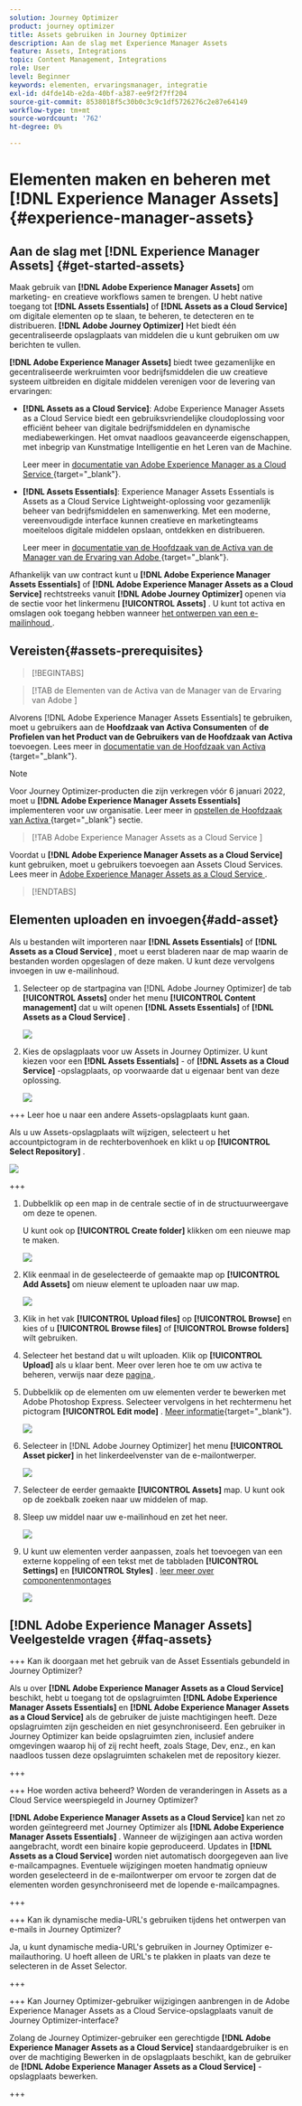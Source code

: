 ```yaml
---
solution: Journey Optimizer
product: journey optimizer
title: Assets gebruiken in Journey Optimizer
description: Aan de slag met Experience Manager Assets
feature: Assets, Integrations
topic: Content Management, Integrations
role: User
level: Beginner
keywords: elementen, ervaringsmanager, integratie
exl-id: d4fde14b-e2da-40bf-a387-ee9f2f7ff204
source-git-commit: 8538018f5c30b0c3c9c1df5726276c2e87e64149
workflow-type: tm+mt
source-wordcount: '762'
ht-degree: 0%

---
```


# Elementen maken en beheren met [!DNL Experience Manager Assets]{#experience-manager-assets}

## Aan de slag met [!DNL Experience Manager Assets] {#get-started-assets}

Maak gebruik van **[!DNL Adobe Experience Manager Assets]** om marketing- en creatieve workflows samen te brengen. U hebt native toegang tot **[!DNL Assets Essentials]** of **[!DNL Assets as a Cloud Service]** om digitale elementen op te slaan, te beheren, te detecteren en te distribueren. **[!DNL Adobe Journey Optimizer]** Het biedt één gecentraliseerde opslagplaats van middelen die u kunt gebruiken om uw berichten te vullen.

**[!DNL Adobe Experience Manager Assets]** biedt twee gezamenlijke en gecentraliseerde werkruimten voor bedrijfsmiddelen die uw creatieve systeem uitbreiden en digitale middelen verenigen voor de levering van ervaringen:

* **[!DNL Assets as a Cloud Service]**: Adobe Experience Manager Assets as a Cloud Service biedt een gebruiksvriendelijke cloudoplossing voor efficiënt beheer van digitale bedrijfsmiddelen en dynamische mediabewerkingen. Het omvat naadloos geavanceerde eigenschappen, met inbegrip van Kunstmatige Intelligentie en het Leren van de Machine.

  Leer meer in [ documentatie van Adobe Experience Manager as a Cloud Service ](https://experienceleague.adobe.com/docs/experience-manager-cloud-service/content/assets/overview.html){target="_blank"}.

* **[!DNL Assets Essentials]**: Experience Manager Assets Essentials is Assets as a Cloud Service Lightweight-oplossing voor gezamenlijk beheer van bedrijfsmiddelen en samenwerking. Met een moderne, vereenvoudigde interface kunnen creatieve en marketingteams moeiteloos digitale middelen opslaan, ontdekken en distribueren.

  Leer meer in [ documentatie van de Hoofdzaak van de Activa van de Manager van de Ervaring van Adobe ](https://experienceleague.adobe.com/docs/experience-manager-assets-essentials/help/introduction.html){target="_blank"}.

Afhankelijk van uw contract kunt u **[!DNL Adobe Experience Manager Assets Essentials]** of **[!DNL Adobe Experience Manager Assets as a Cloud Service]** rechtstreeks vanuit **[!DNL Adobe Journey Optimizer]** openen via de sectie voor het linkermenu **[!UICONTROL Assets]** . U kunt tot activa en omslagen ook toegang hebben wanneer [ het ontwerpen van een e-mailinhoud ](../email/get-started-email-design.md).

## Vereisten{#assets-prerequisites}

>[!BEGINTABS]

>[!TAB  de Elementen van de Activa van de Manager van de Ervaring van Adobe ]

Alvorens [!DNL Adobe Experience Manager Assets Essentials] te gebruiken, moet u gebruikers aan de **Hoofdzaak van Activa Consumenten** of **de Profielen van het Product van de Gebruikers van de Hoofdzaak van Activa** toevoegen. Lees meer in [ documentatie van de Hoofdzaak van Activa ](https://experienceleague.adobe.com/docs/experience-manager-assets-essentials/help/get-started-admins/deploy-administer.html#add-user-groups){target="_blank"}.

>[!NOTE]
>Voor Journey Optimizer-producten die zijn verkregen vóór 6 januari 2022, moet u **[!DNL Adobe Experience Manager Assets Essentials]** implementeren voor uw organisatie. Leer meer in [ opstellen de Hoofdzaak van Activa ](https://experienceleague.adobe.com/docs/experience-manager-assets-essentials/help/deploy-administer.html){target="_blank"} sectie.

>[!TAB  Adobe Experience Manager Assets as a Cloud Service ]

Voordat u **[!DNL Adobe Experience Manager Assets as a Cloud Service]** kunt gebruiken, moet u gebruikers toevoegen aan Assets Cloud Services. Lees meer in [ Adobe Experience Manager Assets as a Cloud Service ](https://experienceleague.adobe.com/docs/experience-manager-cloud-service/content/security/ims-support.html).

>[!ENDTABS]

## Elementen uploaden en invoegen{#add-asset}

Als u bestanden wilt importeren naar **[!DNL Assets Essentials]** of **[!DNL Assets as a Cloud Service]** , moet u eerst bladeren naar de map waarin de bestanden worden opgeslagen of deze maken. U kunt deze vervolgens invoegen in uw e-mailinhoud.

1. Selecteer op de startpagina van [!DNL Adobe Journey Optimizer] de tab **[!UICONTROL Assets]** onder het menu **[!UICONTROL Content management]** dat u wilt openen **[!DNL Assets Essentials]** of **[!DNL Assets as a Cloud Service]** .

   ![](assets/media_library_1.png)

1. Kies de opslagplaats voor uw Assets in Journey Optimizer. U kunt kiezen voor een **[!DNL Assets Essentials]** - of **[!DNL Assets as a Cloud Service]** -opslagplaats, op voorwaarde dat u eigenaar bent van deze oplossing.

   ![](assets/media_library_4.png)

+++ Leer hoe u naar een andere Assets-opslagplaats kunt gaan.

   Als u uw Assets-opslagplaats wilt wijzigen, selecteert u het accountpictogram in de rechterbovenhoek en klikt u op **[!UICONTROL Select Repository]** .

   ![](assets/media_library_3.png)

+++

1. Dubbelklik op een map in de centrale sectie of in de structuurweergave om deze te openen.

   U kunt ook op **[!UICONTROL Create folder]** klikken om een nieuwe map te maken.

   ![](assets/media_library_8.png)

1. Klik eenmaal in de geselecteerde of gemaakte map op **[!UICONTROL Add Assets]** om nieuw element te uploaden naar uw map.

   ![](assets/media_library_2.png)

1. Klik in het vak **[!UICONTROL Upload files]** op **[!UICONTROL Browse]** en kies of u **[!UICONTROL Browse files]** of **[!UICONTROL Browse folders]** wilt gebruiken.

1. Selecteer het bestand dat u wilt uploaden. Klik op **[!UICONTROL Upload]** als u klaar bent. Meer over leren hoe te om uw activa te beheren, verwijs naar deze [ pagina ](https://experienceleague.adobe.com/docs/experience-manager-assets-essentials/help/manage-organize.html).

1. Dubbelklik op de elementen om uw elementen verder te bewerken met Adobe Photoshop Express. Selecteer vervolgens in het rechtermenu het pictogram **[!UICONTROL Edit mode]** . [Meer informatie](https://experienceleague.adobe.com/docs/experience-manager-assets-essentials/help/edit-images.html){target="_blank"}.

   ![](assets/media_library_12.png)

1. Selecteer in [!DNL Adobe Journey Optimizer] het menu **[!UICONTROL Asset picker]** in het linkerdeelvenster van de e-mailontwerper.

   ![](assets/media_library_5.png)

1. Selecteer de eerder gemaakte **[!UICONTROL Assets]** map. U kunt ook op de zoekbalk zoeken naar uw middelen of map.

1. Sleep uw middel naar uw e-mailinhoud en zet het neer.

   ![](assets/media_library_6.png)

1. U kunt uw elementen verder aanpassen, zoals het toevoegen van een externe koppeling of een tekst met de tabbladen **[!UICONTROL Settings]** en **[!UICONTROL Styles]** . [ leer meer over componentenmontages ](../email/content-components.md)

   ![](assets/media_library_13.png)

   <!--
    After adding your asset to your email, use the **[!UICONTROL Find similar Stock photos]** option to locate Stock photos that match the content, color, and composition of your image. [Learn more about Adobe Stock](stock.md).

    Note that this option is available for licensed/unlicensed Stock images and images from your Assets folder. 

    ![](assets/media_library_14.png)
    -->


## [!DNL Adobe Experience Manager Assets] Veelgestelde vragen {#faq-assets}

+++ Kan ik doorgaan met het gebruik van de Asset Essentials gebundeld in Journey Optimizer?

Als u over **[!DNL Adobe Experience Manager Assets as a Cloud Service]** beschikt, hebt u toegang tot de opslagruimten **[!DNL Adobe Experience Manager Assets Essentials]** en **[!DNL Adobe Experience Manager Assets as a Cloud Service]** als de gebruiker de juiste machtigingen heeft. Deze opslagruimten zijn gescheiden en niet gesynchroniseerd. Een gebruiker in Journey Optimizer kan beide opslagruimten zien, inclusief andere omgevingen waarop hij of zij recht heeft, zoals Stage, Dev, enz., en kan naadloos tussen deze opslagruimten schakelen met de repository kiezer.

+++

+++ Hoe worden activa beheerd? Worden de veranderingen in Assets as a Cloud Service weerspiegeld in Journey Optimizer?

**[!DNL Adobe Experience Manager Assets as a Cloud Service]** kan net zo worden geïntegreerd met Journey Optimizer als **[!DNL Adobe Experience Manager Assets Essentials]** . Wanneer de wijzigingen aan activa worden aangebracht, wordt een binaire kopie geproduceerd. Updates in **[!DNL Assets as a Cloud Service]** worden niet automatisch doorgegeven aan live e-mailcampagnes. Eventuele wijzigingen moeten handmatig opnieuw worden geselecteerd in de e-mailontwerper om ervoor te zorgen dat de elementen worden gesynchroniseerd met de lopende e-mailcampagnes.

+++

+++ Kan ik dynamische media-URL&#39;s gebruiken tijdens het ontwerpen van e-mails in Journey Optimizer?

Ja, u kunt dynamische media-URL&#39;s gebruiken in Journey Optimizer e-mailauthoring. U hoeft alleen de URL&#39;s te plakken in plaats van deze te selecteren in de Asset Selector.

+++

+++ Kan Journey Optimizer-gebruiker wijzigingen aanbrengen in de Adobe Experience Manager Assets as a Cloud Service-opslagplaats vanuit de Journey Optimizer-interface?

Zolang de Journey Optimizer-gebruiker een gerechtigde **[!DNL Adobe Experience Manager Assets as a Cloud Service]** standaardgebruiker is en over de machtiging Bewerken in de opslagplaats beschikt, kan de gebruiker de **[!DNL Adobe Experience Manager Assets as a Cloud Service]** -opslagplaats bewerken.

+++
